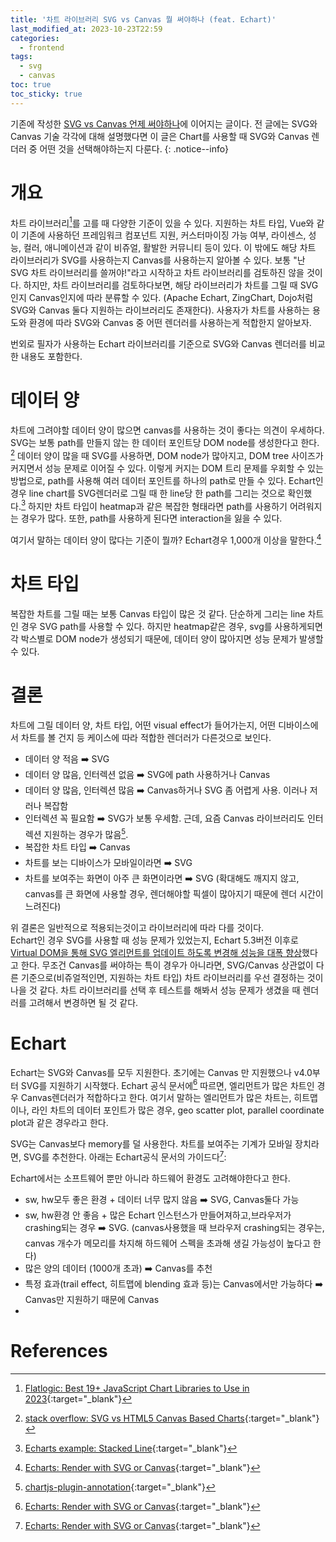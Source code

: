```yaml
---
title: '차트 라이브러리 SVG vs Canvas 뭘 써야하나 (feat. Echart)'
last_modified_at: 2023-10-23T22:59
categories:
  - frontend
tags:
  - svg
  - canvas
toc: true
toc_sticky: true
---
```


기존에 작성한 [SVG vs Canvas 언제 써야하나](/frontend/svg-canvas/)에 이어지는 글이다.
전 글에는 SVG와 Canvas 기술 각각에 대해 설명했다면 이 글은 Chart를 사용할 때 SVG와 Canvas 렌더러 중 어떤 것을 선택해야하는지 다룬다.
{: .notice--info}

# 개요
차트 라이브러리[^fn1]를 고를 때 다양한 기준이 있을 수 있다. 지원하는 차트 타입, Vue와 같이 기존에 사용하던 프레임워크 컴포넌트 지원, 커스터마이징 가능 여부, 라이센스, 성능, 컬러, 애니메이션과 같이 비쥬얼, 활발한 커뮤니티 등이 있다.
이 밖에도 해당 차트 라이브러리가 SVG를 사용하는지 Canvas를 사용하는지 알아볼 수 있다. 보통 "난 SVG 차트 라이브러리를 쓸꺼야!"라고 시작하고 차트 라이브러리를 검토하진 않을 것이다.
하지만, 차트 라이브러리를 검토하다보면, 해당 라이브러리가 차트를 그릴 때 SVG인지 Canvas인지에 따라 분류할 수 있다. (Apache Echart, ZingChart, Dojo처럼 SVG와 Canvas 둘다 지원하는 라이브러리도 존재한다).
사용자가 차트를 사용하는 용도와 환경에 따라 SVG와 Canvas 중 어떤 렌더러를 사용하는게 적합한지 알아보자.

번외로 필자가 사용하는 Echart 라이브러리를 기준으로 SVG와 Canvas 렌더러를 비교한 내용도 포함한다.


# 데이터 양 
차트에 그려야할 데이터 양이 많으면 canvas를 사용하는 것이 좋다는 의견이 우세하다. <br/>
SVG는 보통 path를 만들지 않는 한 데이터 포인트당 DOM node를 생성한다고 한다. [^fn2]
데이터 양이 많을 때 SVG를 사용하면, DOM node가 많아지고, DOM tree 사이즈가 커지면서 성능 문제로 이어질 수 있다. 
이렇게 커지는 DOM 트리 문제를 우회할 수 있는 방법으로, path를 사용해 여러 데이터 포인트를 하나의 path로 만들 수 있다. Echart인 경우 line chart를 SVG렌더러로 그릴 때 한 line당 한 path를 그리는 것으로 확인했다.[^fn3]
하지만 차트 타입이 heatmap과 같은 복잡한 형태라면 path를 사용하기 어려워지는 경우가 많다. 또한, path를 사용하게 된다면 interaction을 잃을 수 있다.


여기서 말하는 데이터 양이 많다는 기준이 뭘까? Echart경우 1,000개 이상을 말한다.[^fn4]


# 차트 타입 
복잡한 차트를 그릴 때는 보통 Canvas 타입이 많은 것 같다. 
단순하게 그리는 line 차트인 경우 SVG path를 사용할 수 있다. 하지만 heatmap같은 경우, svg를 사용하게되면 각 박스별로 DOM node가 생성되기 때문에, 데이터 양이 많아지면 성능 문제가 발생할 수 있다.


# 결론
차트에 그릴 데이터 양, 차트 타입, 어떤 visual effect가 들어가는지, 어떤 디바이스에서 차트를 볼 건지 등 케이스에 따라 적합한 렌더러가 다른것으로 보인다.

- 데이터 양 적음 ➡️ SVG
- 데이터 양 많음, 인터렉션 없음 ➡️ SVG에 path 사용하거나 Canvas
- 데이터 양 많음, 인터렉션 많음 ➡️ Canvas하거나 SVG 좀 어렵게 사용. 이러나 저러나 복잡함
- 인터렉션 꼭 필요함 ➡️ SVG가 보통 우세함. 근데, 요즘 Canvas 라이브러리도 인터렉션 지원하는 경우가 많음[^fn5].
- 복잡한 차트 타입 ➡️ Canvas
- 차트를 보는 디바이스가 모바일이라면 ➡️ SVG 
- 차트를 보여주는 화면이 아주 큰 화면이라면 ➡️ SVG (확대해도 깨지지 않고, canvas를 큰 화면에 사용할 경우, 렌더해야할 픽셀이 많아지기 때문에 렌더 시간이 느려진다)

위 결론은 일반적으로 적용되는것이고 라이브러리에 따라 다를 것이다. <br/>
Echart인 경우 SVG를 사용할 때 성능 문제가 있었는지, Echart 5.3버전 이후로 [Virtual DOM을 통해 SVG 엘리먼트를 업데이트 하도록 변경해 성능을 대폭 향상](https://github.com/ecomfe/zrender/pull/836)했다고 한다.
무조건 Canvas를 써야하는 특이 경우가 아니라면, SVG/Canvas 상관없이 다른 기준으로(비쥬얼적인면, 지원하는 차트 타입) 차트 라이브러리를 우선 결정하는 것이 나을 것 같다. 
차트 라이브러리를 선택 후 테스트를 해봐서 성능 문제가 생겼을 때 렌더러를 고려해서 변경하면 될 것 같다.


# Echart 
Echart는 SVG와 Canvas를 모두 지원한다. 초기에는 Canvas 만 지원했으나 v4.0부터 SVG를 지원하기 시작했다.
Echart 공식 문서에[^fn4] 따르면, 엘리먼트가 많은 차트인 경우 Canvas렌더러가 적합하다고 한다. 여기서 말하는 엘리먼트가 많은 차트는, 
히트맵이나, 라인 차트의 데이터 포인트가 많은 경우, geo scatter plot, parallel coordinate plot과 같은 경우라고 한다. 

SVG는 Canvas보다 memory를 덜 사용한다. 차트를 보여주는 기계가 모바일 장치라면, SVG를 추천한다.
아래는 Echart공식 문서의 가이드다[^fn4]: 

Echart에서는 소프트웨어 뿐만 아니라 하드웨어 환경도 고려해야한다고 한다.
- sw, hw모두 좋은 환경 + 데이터 너무 많지 않음 ➡️ SVG, Canvas둘다 가능
- sw, hw환경 안 좋음 + 많은 Echart 인스턴스가 만들어져하고,브라우저가 crashing되는 경우 ➡️ SVG. (canvas사용했을 때 브라우저 crashing되는 경우는, canvas 개수가 메모리를 차지해 하드웨어 스펙을 초과해 생길 가능성이 높다고 한다)
- 많은 양의 데이터 (1000개 초과) ➡️ Canvas를 추천
- 특정 효과(trail effect, 히트맵에 blending 효과 등)는 Canvas에서만 가능하다 ➡️ Canvas만 지원하기 때문에 Canvas
- 
# References
[^fn1]: [Flatlogic: Best 19+ JavaScript Chart Libraries to Use in 2023](https://flatlogic.com/blog/best-19-javascript-charts-libraries/){:target="_blank"}
[^fn2]: [stack overflow: SVG vs HTML5 Canvas Based Charts](https://stackoverflow.com/questions/28083421/svg-vs-html5-canvas-based-charts){:target="_blank"}
[^fn3]: [Echarts example: Stacked Line](https://echarts.apache.org/examples/en/editor.html?c=line-stack){:target="_blank"}
[^fn4]: [Echarts: Render with SVG or Canvas](https://apache.github.io/echarts-handbook/en/best-practices/canvas-vs-svg/){:target="_blank"}
[^fn5]: [chartjs-plugin-annotation](https://github.com/chartjs/chartjs-plugin-annotation){:target="_blank"}
